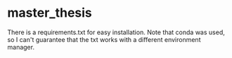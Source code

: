 # master_thesis

There is a requirements.txt for easy installation.
Note that conda was used, so I can't guarantee that the txt works with a different environment manager.
